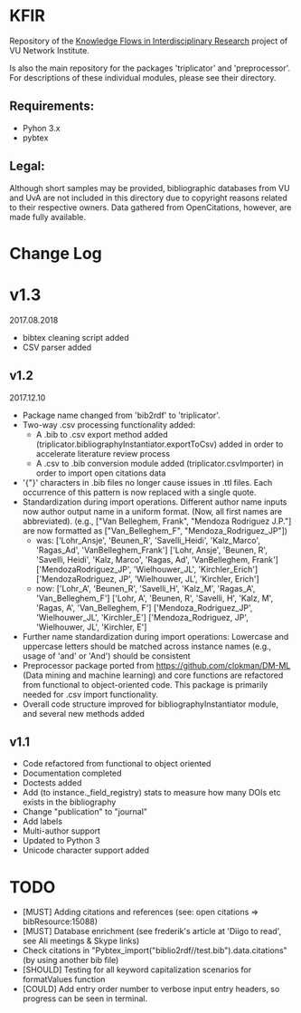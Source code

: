 # KFIR
Repository of the [Knowledge Flows in Interdisciplinary Research](http://www.networkinstitute.org/academy-assistants/academy-projects-17/#) project of VU Network Institute.

Is also the main repository for the packages 'triplicator' and 'preprocessor'. For descriptions of these individual modules, please see their directory. 
 

## Requirements: 
- Pyhon 3.x
- pybtex

## Legal:
Although short samples may be provided, bibliographic databases from VU and UvA are not included in this directory due to copyright reasons related to their respective owners. Data gathered from OpenCitations, however, are made fully available.

# Change Log
# v1.3
2017.08.2018

- bibtex cleaning script added
- CSV parser added

## v1.2
2017.12.10
- Package name changed from 'bib2rdf' to 'triplicator'.
- Two-way .csv processing functionality added:
    - A .bib to .csv export method added (triplicator.bibliographyInstantiator.exportToCsv) added in order to accelerate 
    literature review process
    - A .csv to .bib conversion module added (triplicator.csvImporter) in order to import open citations data
- '{"}' characters in .bib files no longer cause issues in .ttl files. Each occurrence of this pattern is now replaced with a single quote.
- Standardization during import operations. Different author name inputs now author output name in a uniform format. (Now, all first names are abbreviated).
  (e.g., ["Van Belleghem, Frank", "Mendoza Rodriguez J.P."] are now formatted as
         ["Van_Belleghem_F", "Mendoza_Rodriguez_JP"])
  - was:
      ['Lohr_Ansje', 'Beunen_R', 'Savelli_Heidi', 'Kalz_Marco', 'Ragas_Ad', 'VanBelleghem_Frank']
      ['Lohr, Ansje', 'Beunen, R', 'Savelli, Heidi', 'Kalz, Marco', 'Ragas, Ad', 'VanBelleghem, Frank']
      ['MendozaRodriguez_JP', 'Wielhouwer_JL', 'Kirchler_Erich']
      ['MendozaRodriguez, JP', 'Wielhouwer, JL', 'Kirchler, Erich']
  - now:
      ['Lohr_A', 'Beunen_R', 'Savelli_H', 'Kalz_M', 'Ragas_A', 'Van_Belleghem_F']
      ['Lohr, A', 'Beunen, R', 'Savelli, H', 'Kalz, M', 'Ragas, A', 'Van_Belleghem, F']
      ['Mendoza_Rodriguez_JP', 'Wielhouwer_JL', 'Kirchler_E']
      ['Mendoza_Rodriguez, JP', 'Wielhouwer, JL', 'Kirchler, E']
- Further name standardization during import operations: Lowercase and uppercase letters should be matched across instance names (e.g., usage of 'and' or 'And') should be consistent
- Preprocessor package ported from https://github.com/clokman/DM-ML (Data mining and machine learning) and core functions are refactored from functional to object-oriented code. This package is primarily needed for .csv import functionality.
- Overall code structure improved for bibliographyInstantiator module, and several new methods added

## v1.1
- Code refactored from functional to object oriented
- Documentation completed
- Doctests added
- Add (to instance._field_registry) stats to measure how many DOIs etc exists in the bibliography
- Change "publication"  to "journal"
- Add labels
- Multi-author support
- Updated to Python 3
- Unicode character support added

# TODO
- [MUST] Adding citations and references (see: open citations => bibResource:15088)
- [MUST] Database enrichment (see frederik's article at 'Diigo to read', see Ali meetings & Skype links)
- Check citations in "Pybtex_import("biblio2rdf//test.bib").data.citations" (by using another bib file)
- [SHOULD] Testing for all keyword capitalization scenarios for formatValues function
- [COULD] Add entry order number to verbose input entry headers, so progress can be seen in terminal.
